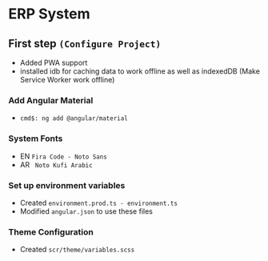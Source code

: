 # ERP System 
## First step `(Configure Project)`
  - Added PWA support
  - installed idb for caching data to work offline as well as indexedDB (Make Service Worker work offline)

### Add Angular Material 
  - ``` cmd$: ng add @angular/material ``` 

### System Fonts
  - EN ` Fira Code - Noto Sans `
  - AR ` Noto Kufi Arabic`

### Set up environment variables
  - Created ` environment.prod.ts - environment.ts `
  - Modified ` angular.json ` to use these files

### Theme Configuration
  - Created ` scr/theme/variables.scss `
